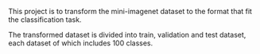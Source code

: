 This project is to transform the mini-imagenet dataset to the format that fit the classification task.

The transformed dataset is divided into train, validation and test dataset, each dataset of which includes 100 classes.